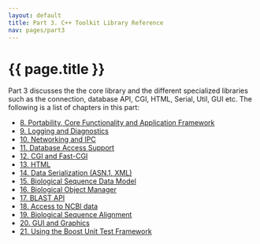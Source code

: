 ```yaml
---
layout: default
title: Part 3. C++ Toolkit Library Reference
nav: pages/part3
---
```



{{ page.title }}
====================================================

Part 3 discusses the the core library and the different specialized libraries such as the connection, database API, CGI, HTML, Serial, Util, GUI etc. The following is a list of chapters in this part:

-   [8. Portability, Core Functionality and Application Framework](ch_core.html)
-   [9. Logging and Diagnostics](ch_log.html)
-   [10. Networking and IPC](ch_conn.html)
-   [11. Database Access Support](ch_dbapi.html)
-   [12. CGI and Fast-CGI](ch_cgi.html)
-   [13. HTML](ch_html.html)
-   [14. Data Serialization (ASN.1, XML)](ch_ser.html)
-   [15. Biological Sequence Data Model](ch_datamod.html)
-   [16. Biological Object Manager](ch_objmgr.html)
-   [17. BLAST API](ch_blast.html)
-   [18. Access to NCBI data](ch_dataaccess.html)
-   [19. Biological Sequence Alignment](ch_algoalign.html)
-   [20. GUI and Graphics](ch_gui.html)
-   [21. Using the Boost Unit Test Framework](ch_boost.html)


